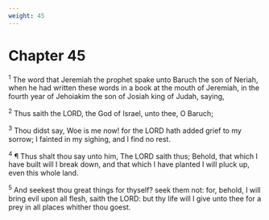 ```yaml
---
weight: 45
---
```


# Chapter 45

<sup>1</sup> The word that Jeremiah the prophet spake unto Baruch the son of Neriah, when he had written these words in a book at the mouth of Jeremiah, in the fourth year of Jehoiakim the son of Josiah king of Judah, saying, 

<sup>2</sup> Thus saith the LORD, the God of Israel, unto thee, O Baruch; 

<sup>3</sup> Thou didst say, Woe is me now! for the LORD hath added grief to my sorrow; I fainted in my sighing, and I find no rest. 

<sup>4</sup> ¶ Thus shalt thou say unto him, The LORD saith thus; Behold, that which I have built will I break down, and that which I have planted I will pluck up, even this whole land. 

<sup>5</sup> And seekest thou great things for thyself? seek them not: for, behold, I will bring evil upon all flesh, saith the LORD: but thy life will I give unto thee for a prey in all places whither thou goest. 


